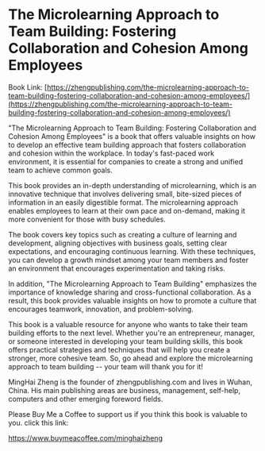 # The Microlearning Approach to Team Building: Fostering Collaboration and Cohesion Among Employees

Book Link: [https://zhengpublishing.com/the-microlearning-approach-to-team-building-fostering-collaboration-and-cohesion-among-employees/](https://zhengpublishing.com/the-microlearning-approach-to-team-building-fostering-collaboration-and-cohesion-among-employees/)

"The Microlearning Approach to Team Building: Fostering Collaboration and Cohesion Among Employees" is a book that offers valuable insights on how to develop an effective team building approach that fosters collaboration and cohesion within the workplace. In today's fast-paced work environment, it is essential for companies to create a strong and unified team to achieve common goals.

This book provides an in-depth understanding of microlearning, which is an innovative technique that involves delivering small, bite-sized pieces of information in an easily digestible format. The microlearning approach enables employees to learn at their own pace and on-demand, making it more convenient for those with busy schedules.

The book covers key topics such as creating a culture of learning and development, aligning objectives with business goals, setting clear expectations, and encouraging continuous learning. With these techniques, you can develop a growth mindset among your team members and foster an environment that encourages experimentation and taking risks.

In addition, "The Microlearning Approach to Team Building" emphasizes the importance of knowledge sharing and cross-functional collaboration. As a result, this book provides valuable insights on how to promote a culture that encourages teamwork, innovation, and problem-solving.

This book is a valuable resource for anyone who wants to take their team building efforts to the next level. Whether you're an entrepreneur, manager, or someone interested in developing your team building skills, this book offers practical strategies and techniques that will help you create a stronger, more cohesive team. So, go ahead and explore the microlearning approach to team building -- your team will thank you for it!

MingHai Zheng is the founder of zhengpublishing.com and lives in Wuhan, China. His main publishing areas are business, management, self-help, computers and other emerging foreword fields.

Please Buy Me a Coffee to support us if you think this book is valuable to you. click this link:

https://www.buymeacoffee.com/minghaizheng
